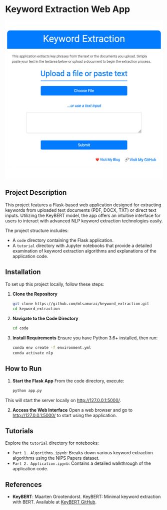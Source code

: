 # Keyword Extraction Web App 

<div align="center">
    <img src="images/app.png" alt="App Image">
</div>

## Project Description
This project features a Flask-based web application designed for extracting keywords from uploaded text documents (PDF, DOCX, TXT) or direct text inputs. Utilizing the KeyBERT model, the app offers an intuitive interface for users to interact with advanced NLP keyword extraction technologies easily.

The project structure includes:
- A `code` directory containing the Flask application.
- A `tutorial` directory with Jupyter notebooks that provide a detailed examination of keyword extraction algorithms and explanations of the application code.

## Installation

To set up this project locally, follow these steps:

1. **Clone the Repository**
   ```bash
   git clone https://github.com/mlsamurai/keyword_extraction.git
   cd keyword_extraction

2. **Navigate to the Code Directory**
   ```bash
   cd code

3. **Install Requirements**
    Ensure you have Python 3.6+ installed, then run:
    ```bash
    conda env create -f environment.yml
    conda activate nlp

## How to Run

1. **Start the Flask App**
   From the code directory, execute:
   ```bash
   python app.py
   ``` 

This will start the server locally on http://127.0.0.1:5000/.

2. **Access the Web Interface**
   Open a web browser and go to http://127.0.0.1:5000/ to start using the application.

## Tutorials

Explore the `tutorial` directory for notebooks:

- `Part 1. Algorithms.ipynb`: Breaks down various keyword extraction algorithms using the NIPS Papers dataset.
- `Part 2. Application.ipynb`: Contains a detailed walkthrough of the application code.

## References

- **KeyBERT**: Maarten Grootendorst. KeyBERT: Minimal keyword extraction with BERT. Available at [KeyBERT GitHub](https://maartengr.github.io/KeyBERT/).
